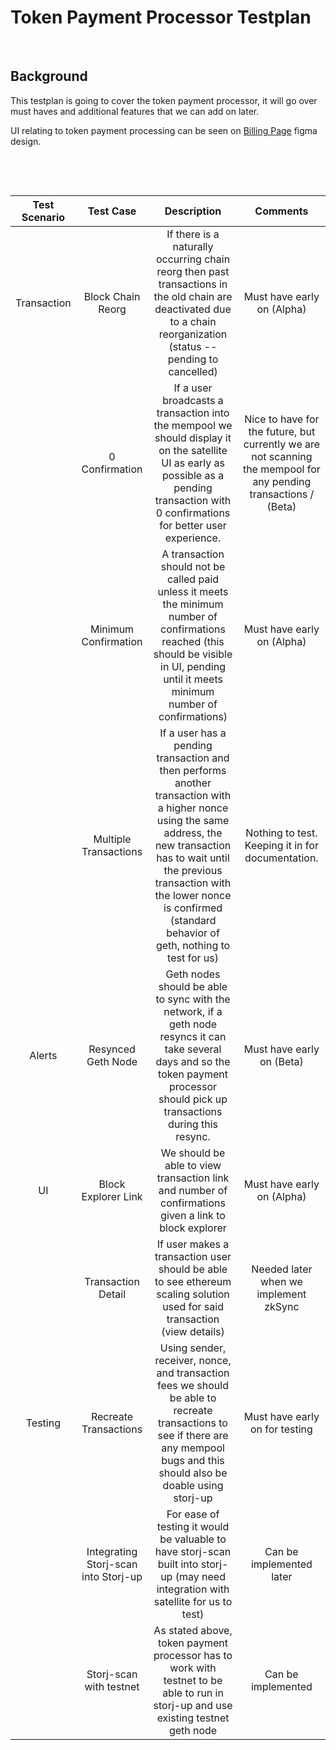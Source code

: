 # Token Payment Processor Testplan

&nbsp;

## Background
This testplan is going to cover the token payment processor, it will go over must haves and additional features that we can add on later. 

UI relating to token payment processing can be seen on [Billing Page](https://www.figma.com/file/HlmasFJNHxs2lzGerq3WYH/Satellite-GUI-Public?node-id=11080%3A68109) figma design.

&nbsp;

&nbsp;

<google-sheets-html-origin><!--td {border: 1px solid #ccc;}br {mso-data-placement:same-cell;}-->

| Test Scenario |               Test Case              |                                                                                                                                                Description                                                                                                                                               |                                                                        Comments                                                                        |
|:-------------:|:------------------------------------:|:--------------------------------------------------------------------------------------------------------------------------------------------------------------------------------------------------------------------------------------------------------------------------------------------------------:|:------------------------------------------------------------------------------------------------------------------------------------------------------:|
| Transaction   | Block Chain Reorg                    | If there is a naturally occurring chain reorg then past transactions in the old chain are deactivated due to a chain reorganization (status -- pending to cancelled)                                                                                                                 | Must have early on (Alpha)                                                                                                                                                                                                                                                         |
|               | 0 Confirmation                       | If a user broadcasts a transaction into the mempool we should display it on the satellite UI as early as possible as a pending transaction with 0 confirmations for better user experience.                                                                                                              | Nice to have for the future, but currently we are not scanning the mempool for any pending transactions / (Beta)                                                                                                                                  |
|               | Minimum Confirmation                 | A transaction should not be called paid unless it meets the minimum number of confirmations reached (this should be visible in UI, pending until it meets minimum number of confirmations)                                                                                                               | Must have early on (Alpha)                                                                                                                             |                                                                                                                            |
|               | Multiple Transactions                | If a user has a pending transaction and then performs another transaction with a higher nonce using the same address, the new transaction has to wait until the previous transaction with the lower nonce is confirmed (standard behavior of geth, nothing to test for us)                               | Nothing to test. Keeping it in for documentation.                                                                                                      |
| Alerts        | Resynced Geth Node                   | Geth nodes should be able to sync with the network, if a geth node resyncs it can take several days and so the token payment processor should pick up transactions during this resync.  | Must have early on (Beta)                                                                                                                              |
| UI            | Block Explorer Link                  | We should be able to view transaction link and number of confirmations given a link to block explorer                                                                                                                                                                                                    | Must have early on (Alpha)                                                                                                                             |
|               | Transaction Detail                   | If user makes a transaction user should be able to see ethereum scaling solution used for said transaction (view details)                                                                                                                                                                                | Needed later when we implement zkSync                                                                                                                  |
| Testing       | Recreate Transactions                | Using sender, receiver, nonce, and transaction fees we should be able to recreate transactions to see if there are any mempool bugs and this should also be doable using storj-up                                                                                                                        | Must have early on for testing                                                                                                                         |
|               | Integrating Storj-scan into Storj-up | For ease of testing it would be valuable to have storj-scan built into storj-up (may need integration with satellite for us to test)                                                                                                                                                                     | Can be implemented later                                                                                                                               |
|               | Storj-scan with testnet              | As stated above, token payment processor has to work with testnet to be able to run in storj-up and use existing testnet geth node                                                                                                                                                                       | Can be implemented                                                                                                                                     |
